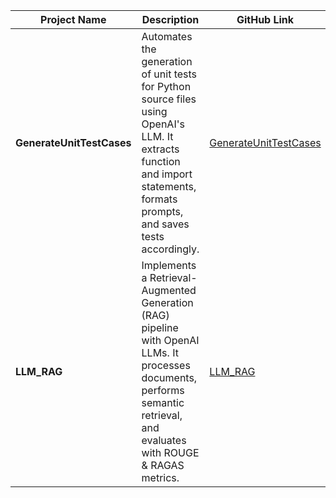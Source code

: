 | Project Name             | Description                                                                                                                                                               | GitHub Link                                                                                   |
|--------------------------|---------------------------------------------------------------------------------------------------------------------------------------------------------------------------|-----------------------------------------------------------------------------------------------|
| **GenerateUnitTestCases** | Automates the generation of unit tests for Python source files using OpenAI's LLM. It extracts function and import statements, formats prompts, and saves tests accordingly. | [GenerateUnitTestCases](https://github.com/SeahChenKhoon/GenerateUnitTestCases)              |
| **LLM_RAG**               | Implements a Retrieval-Augmented Generation (RAG) pipeline with OpenAI LLMs. It processes documents, performs semantic retrieval, and evaluates with ROUGE & RAGAS metrics. | [LLM_RAG](https://github.com/SeahChenKhoon/LLM_RAG)                                           |